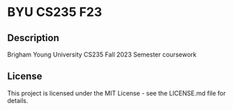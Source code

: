 # BYU CS235 F23
## Description
Brigham Young University CS235 Fall 2023 Semester coursework

## License
This project is licensed under the MIT License - see the LICENSE.md file for details.
